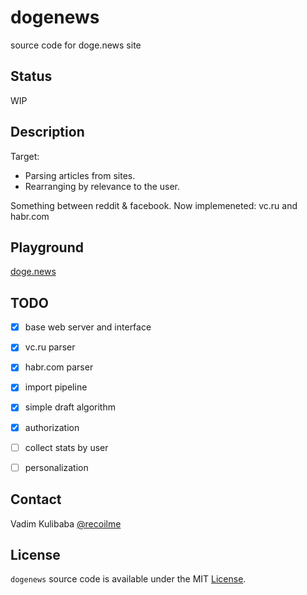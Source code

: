 # dogenews 

source code for doge.news site

## Status

WIP

## Description

Target: 

 - Parsing articles from sites. 
 - Rearranging by relevance to the user. 

Something between reddit & facebook. Now implemeneted: vc.ru and habr.com

## Playground

[doge.news](https://doge.news)


## TODO

- [x] base web server and interface
- [x] vc.ru parser
- [x] habr.com parser
- [x] import pipeline
- [x] simple draft algorithm
- [x] authorization
- [ ] collect stats by user
- [ ] personalization


## Contact

Vadim Kulibaba [@recoilme](https://github.com/recoilme)

## License

`dogenews` source code is available under the MIT [License](/LICENSE).